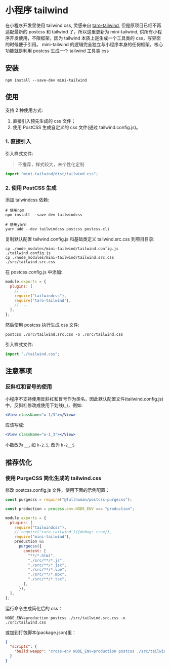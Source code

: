 # 小程序 tailwind

在小程序开发里使用 tailwind css, 灵感来自 [taro-tailwind](https://github.com/windedge/taro-tailwind), 但是原项目已经不再适配最新的 postcss 和 tailwind 了，所以这里更新为 mini-tailwind, 供所有小程序开发使用，不限框架，因为 tailwind 本质上是生成一个工具类的 css，写界面的时候便于引用。 mini-tailwind 的逻辑完全独立与小程序本身的任何框架，核心功能就是利用 postcss 生成一个 tailwind 工具类 css

## 安装

```shell
npm install --save-dev mini-tailwind
```

## 使用

支持 2 种使用方式:

1. 直接引入预先生成的 css 文件；
2. 使用 PostCSS 生成自定义的 css 文件(通过 tailwind.config.js)。

### 1. 直接引入

引入样式文件:

> 不推荐，样式较大，未个性化定制

```js
import "mini-tailwind/dist/tailwind.css";
```

### 2. 使用 PostCSS 生成

添加 talwindcss 依赖:

```shell
# 使用npm
npm install --save-dev tailwindcss

# 使用yarn
yarn add --dev tailwindcss postcss postcss-cli
```

复制默认配置 tailwind.config.js 和基础类定义 tailwind.src.css 到项目目录:

```shell
cp ./node_modules/mini-tailwind/tailwind.config.js ./tailwind.config.js
cp ./node_modules/mini-tailwind/tailwind.src.css ./src/tailwind.src.css
```

在 postcss.config.js 中添加:

```js
module.exports = {
  plugins: [
    // ...
    require("tailwindcss"),
    require("taro-tailwind"),
    // ...
  ],
};
```

然后使用 postcss 执行生成 css 文件:

```shell
postcss ./src/tailwind.src.css -o ./src/tailwind.css
```

引入样式文件:

```js
import "./tailwind.css";
```

## 注意事项

### 反斜杠和冒号的使用

小程序不支持使用反斜杠和冒号作为类名，因此默认配置文件(tailwind.config.js)中，反斜杠修改成使用下划线(\_)，例如:

```jsx
<View className="w-1/3"></View>
```

应该写成:

```jsx
<View className="w-1_3"></View>
```

小数改为 `__`, 如 `h-2.5`, 改为 `h-2__5`

## 推荐优化

### 使用 PurgeCSS 简化生成的 tailwind.css

修改 postcss.config.js 文件，使用下面的示例配置：

```js
const purgecss = require("@fullhuman/postcss-purgecss");

const production = process.env.NODE_ENV === "production";

module.exports = {
  plugins: [
    require("tailwindcss"),
    // require('taro-tailwind')({debug: true}),
    require("mini-tailwind"),
    production &&
      purgecss({
        content: [
          "**/*.html",
          "./src/**/*.js",
          "./src/**/*.jsx",
          "./src/**/*.vue",
          "./src/**/*.mpx",
          "./src/**/*.tsx",
        ],
      }),
  ],
};
```

运行命令生成简化后的 css：

```shell
NODE_ENV=production postcss ./src/tailwind.src.css -o ./src/tailwind.css
```

或加到打包脚本(package.json)里：

```json
{
  "scripts": {
    "build:weapp": "cross-env NODE_ENV=production postcss ./src/tailwind.src.css -o ./src/tailwind.css && taro build --type weapp"
  }
}
```
